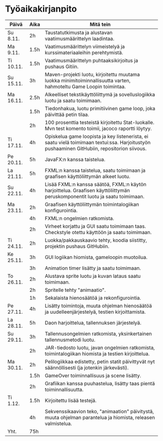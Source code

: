 # Työaikakirjanpito

Päivä | Aika | Mitä tein
----- | ---- | ----------
Su 8.11. | 2h | Taustatutkimusta ja alustavan vaatimusmäärittelyn laadintaa.
Ma 9.11. | 1.5h | Vaatimusmäärittelyn viimeistelyä ja kurssimateriaaleihin perehtymistä.
Ti 10.11. | 1.5h | Vaatimusmäärittelyn puhtaaksikirjoitus ja pushaus Gitiin.
Su 15.11. | 3h | Maven-projekti luotu, kirjoitettu muutama luokka minimitoiminnallisuutta varten, hahmoteltu Game Loopin toimintaa.
Ma 16.11. | 2.5h | Alkeelliset tekstikäyttöliittymä ja sovelluslogiikka luotu ja saatu toimimaan.
&nbsp; | 1.5h | Tiedonhakua, luotu primitiivinen game loop, joka päivittää petin tilaa.
&nbsp; | 2h | 100 prosenttia testeistä kirjoitettu Stat-luokalle. Mvn test komento toimii, jacoco raportti löytyy.
Ti 17.11. | 4h | Opiskelua game loopista ja key listenerista, ei saatu vielä toimimaan textui:ssa. Harjoitustyön pushaaminen GitHubiin, repositorion siivous.
Pe 20.11. | 5h | JavaFX:n kanssa taistelua.
La 21.11. | 5h | FXML:n kanssa taistelua, saatu toimimaan ja graafisen käyttöliittymän alkeet luotu.
Su 22.11. | 4h | Lisää FXML:n kanssa säätöä, FXML:n käytön harjoittelua. Graafisen käyttöliittymän peruskomponentit luotu ja saatu toimimaan.
Ma 23.11. | 2h | Graafisen käyttöliittymän toimintalogiikan konfigurointia.
&nbsp; | 4h | FXML:n ongelmien ratkomista.
&nbsp; | 2h | Virheet korjattu ja GUI saatu toimimaan taas. Checkstyle otettu käyttöön ja saatu toimimaan.
Ti 24.11. | 2h | Luokka/pakkauskaavio tehty, koodia siistitty, projektin pushaus GitHubiin.
Ke 25.11. | 3h | GUI logiikan hiomista, gameloopin muotoilua.
&nbsp; | 3h | Animation timer lisätty ja saatu toimimaan.
To 26.11. | 2h | Alustava sprite luotu ja kuvan lataus saatu toimimaan.
&nbsp; | 2h | Spritelle tehty "animaatio".
&nbsp; | 1h | Sekalaista hienosäätöä ja rekonfigurointia.
Pe 27.11. | 4h | Lisätty toimintoja, muuta ohjelman hienosäätöä ja uudelleenjärjestelyä, testien kirjoittamista.
La 28.11. | 5h | Daon harjoittelua, tallennuksen järjestelyä.
Su 29.11. | 3h | Tallennusongelmien ratkomista, yksinkertainen tallennusmetodi luotu.
&nbsp; | 2h | JAR-tiedosto luotu, javan ongelmien ratkomista, toimintalogiikan hiomista ja testien kirjoittelua.
Ma 30.11. | 2h | Pelilogiikkaa edistetty, petin statit päivittyvät nyt säännöllisesti (ja jotenkin järkevästi).
&nbsp; | 1.5h | GameOver toiminnallisuus ja scene lisätty.
&nbsp; | 2h | Grafiikan kanssa puuhastelua, lisätty taas pientä toiminnallisuutta.
Ti 1.12. | 1.5h | Kirjoitettu lisää testejä.
&nbsp; | 4h | Sekvenssikaavion teko, "animaation" päivitystä, muuta ohjelman parantelua ja hiomista, releasen valmistelua.
Yht. | 75h | &nbsp;
